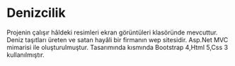 # Denizcilik
Projenin çalışır hâldeki resimleri  ekran görüntüleri klasöründe mevcuttur.
Deniz taşıtları üreten ve satan hayâli bir firmanın wep sitesidir.
Asp.Net MVC mimarisi ile oluşturulmuştur.
Tasarımında kısmında Bootstrap 4,Html 5,Css 3 kullanılmıştır.
